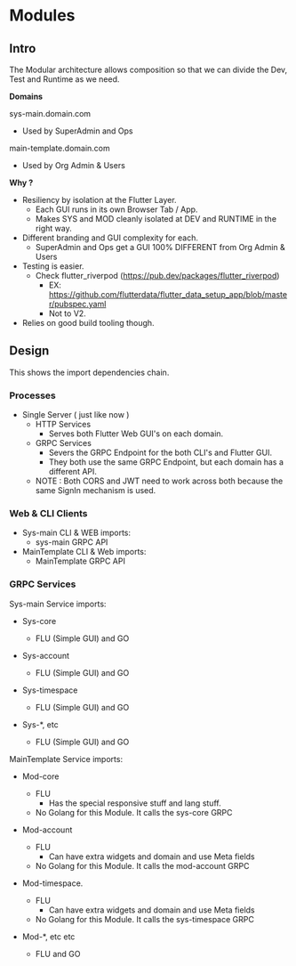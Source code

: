 # Modules

## Intro

The Modular architecture allows composition so that we can divide the Dev, Test and Runtime as we need.

**Domains**

sys-main.domain.com

- Used by SuperAdmin and Ops

main-template.domain.com

- Used by Org Admin & Users

**Why ?**

- Resiliency by isolation at the Flutter Layer.
	- Each GUI runs in its own Browser Tab / App.
	- Makes SYS and MOD cleanly isolated at DEV and RUNTIME in the right way.
- Different branding and GUI complexity for each.
	- SuperAdmin and Ops get a GUI 100% DIFFERENT from Org Admin & Users
- Testing is easier.
	- Check flutter_riverpod (https://pub.dev/packages/flutter_riverpod)
		- EX: https://github.com/flutterdata/flutter_data_setup_app/blob/master/pubspec.yaml
		- Not to V2.
- Relies on good build tooling though.

## Design

This shows the import dependencies chain.

### Processes

- Single Server ( just like now )
	- HTTP Services
		- Serves both Flutter Web GUI's on each domain.
	- GRPC Services
		- Severs the GRPC Endpoint for the both CLI's and Flutter GUI.
		- They both use the same GRPC Endpoint, but each domain has a different API.
	- NOTE : Both CORS and JWT need to work across both because the same SignIn mechanism is used.

### Web & CLI Clients

- Sys-main CLI & WEB imports:
	- sys-main GRPC API
- MainTemplate CLI & Web imports:
	- MainTemplate GRPC API

### GRPC Services

Sys-main Service imports:
- Sys-core
	- FLU (Simple GUI) and GO

- Sys-account  
	- FLU (Simple GUI) and GO

- Sys-timespace
	- FLU (Simple GUI) and GO

- Sys-*, etc
	- FLU (Simple GUI) and GO

MainTemplate Service imports:

- Mod-core
	- FLU
		- Has the special responsive stuff and lang stuff.
	- No Golang for this Module. It calls the sys-core GRPC

- Mod-account
	- FLU
		- Can have extra widgets and domain and use Meta fields
	- No Golang for this Module. It calls the mod-account GRPC

- Mod-timespace.
	- FLU 
		- Can have extra widgets and domain and use Meta fields
	- No Golang for this Module. It calls the sys-timespace GRPC
- Mod-*, etc etc
	- FLU and GO
